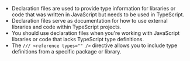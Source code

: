 - Declaration files are used to provide type information for libraries or code that was written in JavaScript but needs to be used in TypeScript.
- Declaration files serve as documentation for how to use external libraries and code within TypeScript projects.
- You should use declaration files when you're working with JavaScript libraries or code that lacks TypeScript type definitions.
- The `/// <reference types="" />` directive allows you to include type definitions from a specific package or library.